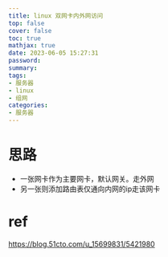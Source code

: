 ```yaml
---
title: linux 双网卡内外网访问
top: false
cover: false
toc: true
mathjax: true
date: 2023-06-05 15:27:31
password:
summary:
tags:
- 服务器
- linux
- 组网
categories:
- 服务器
---
```




# 思路

- 一张网卡作为主要网卡，默认网关。走外网
- 另一张则添加路由表仅通向内网的ip走该网卡







# ref

https://blog.51cto.com/u_15699831/5421980

